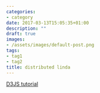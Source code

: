 ```yaml
---
categories:
- category
date: 2017-03-13T15:05:35+01:00
description: ""
draft: true
images:
- /assets/images/default-post.png
tags:
- tag1
- tag2
title: distributed linda
---
```


[D3JS tutorial](http://cloud-krbabu.blogspot.fr/2014/02/d3js-and-dining-philosophers-problem.html)
